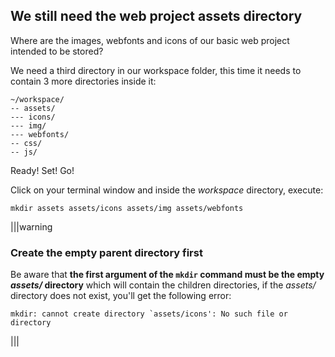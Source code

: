## We still need the web project assets directory

Where are the images, webfonts and icons of our basic web project intended to be stored? 

We need a third directory in our workspace folder, this time it needs to contain 3 more directories inside it:

```
~/workspace/
-- assets/
--- icons/
--- img/
--- webfonts/
-- css/
-- js/
```

Ready! Set! Go!

Click on your terminal window and inside the _workspace_ directory,  execute:

```
mkdir assets assets/icons assets/img assets/webfonts
```

|||warning
### Create the empty parent directory first
Be aware that __the first argument of the `mkdir` command must be the empty _assets/_ directory__ which will contain the children directories, if the _assets/_ directory does not exist, you'll get the following error:

```
mkdir: cannot create directory `assets/icons': No such file or directory
```

|||